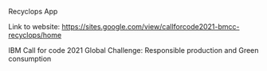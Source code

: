 Recyclops App

Link to website: https://sites.google.com/view/callforcode2021-bmcc-recyclops/home

IBM Call for code 2021 Global Challenge: Responsible production and Green consumption


